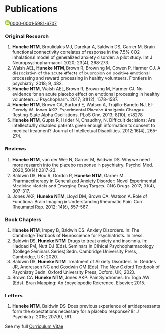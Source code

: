 # Publications

![Orcid logo](/ORCIDiD_icon16x16.png)[0000-0001-5981-6707](https://orcid.org/0000-0001-5981-6707)

### Original Research

1.	**Huneke NTM**, Broulidakis MJ, Darekar A, Baldwin DS, Garner M. Brain functional connectivity correlates of response in the 7.5% CO2 inhalational model of generalized anxiety disorder: a pilot study. Int J Neuropsychopharmacol. 2020; 23(4), 268-273.
2.	Walsh AEL, **Huneke NTM**, Brown R, Browning M, Cowen P, Harmer CJ. A dissociation of the acute effects of bupropion on positive emotional processing and reward processing in healthy volunteers. Frontiers in psychiatry. 2018; 9, 482.
3.	**Huneke NTM**, Walsh AEL, Brown R, Browning M, Harmer CJ. No evidence for an acute placebo effect on emotional processing in healthy volunteers. J Psychopharm. 2017; 31(12), 1578-1587.
4.	**Huneke NTM**, Brown CA, Burford E, Watson A, Trujillo-Barreto NJ, El-Deredy W, Jones AKP. Experimental Placebo Analgesia Changes Resting-State Alpha Oscillations. PLoS One. 2013; 8(10), e78278
5.	**Huneke NTM**, Gupta R, Halder N, Chaudhry, N. Difficult decisions: Are intellectually disabled patients given enough information to consent to medical treatment? Journal of Intellectual Disabilities. 2012; 16(4), 265-274.

### Reviews

1.	**Huneke NTM**, van der Wee N, Garner M, Baldwin DS. Why we need more research into the placebo response in psychiatry. Psychol Med. 2020;50(14):2317-23.
2.	Baldwin DS, Hou R, Gordon R, **Huneke NTM**, Garner M. Pharmacotherapy in Generalized Anxiety Disorder: Novel Experimental Medicine Models and Emerging Drug Targets. CNS Drugs. 2017; 31(4), 307-317.
3.	Jones AKP, **Huneke NTM**, Lloyd DM, Brown CA, Watson A. Role of Functional Brain Imaging in Understanding Rheumatic Pain. Curr Rheumatol Rep. 2012; 14(6), 557-567.

### Book Chapters

1.	**Huneke NTM**, Impey B, Baldwin DS. Anxiety Disorders. In: The Cambridge Textbook of Neuroscience for Psychiatrists. In press.
2.	Baldwin DS, **Huneke NTM**. Drugs to treat anxiety and insomnia. In: Haddad PM, Nutt DJ (Eds). Seminars in Clinical Psychopharmacology (College Seminars Series) 3edn. Cambridge University Press, Cambridge, UK; 2020.
3.	Baldwin DS, **Huneke NTM**. Treatment of Anxiety Disorders. In: Geddes JR, Andreasen NC and Goodwin GM (Eds). The New Oxford Textbook of Psychiatry 3edn. Oxford University Press, Oxford, UK; 2020.
4.	Brown CA, **Huneke NTM**, Jones AKP. Pain Syndromes. In: Toga AW (Eds). Brain Mapping: An Encyclopedic Reference. Elsevier; 2015.

### Letters

1.	**Huneke NTM**, Baldwin DS. Does previous experience of antidepressants form the expectations necessary for a placebo response? Br J Psychiatry. 2015; 207(6), 561.


See my full [Curriculum Vitae](https://nhuneke.github.io/cv)
